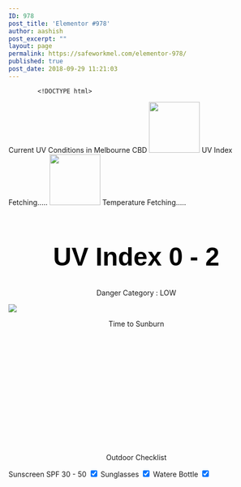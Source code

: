 ```yaml
---
ID: 978
post_title: 'Elementor #978'
author: aashish
post_excerpt: ""
layout: page
permalink: https://safeworkmel.com/elementor-978/
published: true
post_date: 2018-09-29 11:21:03
---
```

<!-- wp:fl-builder/layout /-->		
			<!DOCTYPE html>
<html>
<head>
    <meta charset="utf-8" />
</head>
<body>
    <style>
        .uvIndexInfo {
            color: white;
            font-family: Tahoma;
        }
        .uvSuggestion {
            font-family: Calibri;
            font-size: 30px;
            font-weight: bolder;
            color: black;
        }
        .button {
            background-color: #4CAF50; /* Green */
            border: none;
            color: white;
            padding: 15px 32px;
            text-align: center;
            text-decoration: none;
            display: inline-block;
            font-size: 25px;
            margin: 4px 2px;
            cursor: pointer;
            -webkit-transition-duration: 0.4s; /* Safari */
            transition-duration: 0.4s;
        }
        .button1 {
            box-shadow: 0 8px 16px 0 rgba(0,0,0,0.2), 0 6px 20px 0 rgba(0,0,0,0.19);
        }
        .uvIndex02Gradient {
            background: #24C6DC; /* fallback for old browsers */
            background: -webkit-linear-gradient(to right, #514A9D, #24C6DC); /* Chrome 10-25, Safari 5.1-6 */
            background: linear-gradient(to right, #514A9D, #24C6DC); /* W3C, IE 10+/ Edge, Firefox 16+, Chrome 26+, Opera 12+, Safari 7+ */
        }
        .uvIndex35Gradient {
            background: #F09819; /* fallback for old browsers */
            background: -webkit-linear-gradient(to bottom, #EDDE5D, #F09819); /* Chrome 10-25, Safari 5.1-6 */
            background: linear-gradient(to bottom, #EDDE5D, #F09819); /* W3C, IE 10+/ Edge, Firefox 16+, Chrome 26+, Opera 12+, Safari 7+ */
        }
        .uvIndex68Gradient {
            background: #FDC830; /* fallback for old browsers */
            background: -webkit-linear-gradient(to right, #F37335, #FDC830); /* Chrome 10-25, Safari 5.1-6 */
            background: linear-gradient(to right, #F37335, #FDC830); /* W3C, IE 10+/ Edge, Firefox 16+, Chrome 26+, Opera 12+, Safari 7+ */
        }
        .uvIndex910Gradient {
            background: #FF416C; /* fallback for old browsers */
            background: -webkit-linear-gradient(to bottom, #FF4B2B, #FF416C); /* Chrome 10-25, Safari 5.1-6 */
            background: linear-gradient(to bottom, #FF4B2B, #FF416C); /* W3C, IE 10+/ Edge, Firefox 16+, Chrome 26+, Opera 12+, Safari 7+ */
        }
        .uvIndex11Gradient {
            background: #F00000; /* fallback for old browsers */
            background: -webkit-linear-gradient(to bottom, #DC281E, #F00000); /* Chrome 10-25, Safari 5.1-6 */
            background: linear-gradient(to bottom, #DC281E, #F00000); /* W3C, IE 10+/ Edge, Firefox 16+, Chrome 26+, Opera 12+, Safari 7+ */
        }
        .container {
            display: block;
            position: relative;
            padding-left: 35px;
            margin-bottom: 12px;
            cursor: pointer;
            font-size: 22px;
            -webkit-user-select: none;
            -moz-user-select: none;
            -ms-user-select: none;
            user-select: none;
        }
            /* Hide the browser's default checkbox */
            .container input {
                position: absolute;
                opacity: 0;
                cursor: pointer;
            }
        /* Create a custom checkbox */
        .checkmark {
            position: absolute;
            top: 0;
            left: 0;
            height: 25px;
            width: 25px;
            background-color: #eee;
        }
        /* On mouse-over, add a grey background color */
        .container:hover input ~ .checkmark {
            background-color: #ccc;
        }
        /* When the checkbox is checked, add a blue background */
        .container input:checked ~ .checkmark {
            background-color: #2196F3;
        }
        /* Create the checkmark/indicator (hidden when not checked) */
        .checkmark:after {
            content: "";
            position: absolute;
            display: none;
        }
        /* Show the checkmark when checked */
        .container input:checked ~ .checkmark:after {
            display: block;
        }
        /* Style the checkmark/indicator */
        .container .checkmark:after {
            left: 9px;
            top: 5px;
            width: 5px;
            height: 10px;
            border: solid white;
            border-width: 0 3px 3px 0;
            -webkit-transform: rotate(45deg);
            -ms-transform: rotate(45deg);
            transform: rotate(45deg);
        }
    </style>
    Current UV Conditions in Melbourne CBD
                        <img src="https://farm2.staticflickr.com/1970/31086594348_aee6f546be_m.jpg" style="height:100px;width:100px" />
                         UV Index 
                         Fetching..... 
                        <img src="https://farm2.staticflickr.com/1924/43147124940_e5e7338912_o.png" style="height:100px;width:100px" />
                         Temperature 
                         Fetching..... 
        <h1 style="font-family:Arial;color:black;font-weight:900;font-size:50px;text-align:center">UV Index 0 - 2</h1>
                <p style="text-align: center;">Danger Category : LOW</p>
                <img src="https://farm2.staticflickr.com/1940/43165946350_8d278d7d94.jpg" style="width:auto" />
                <p style="text-align: center;">Time to Sunburn</p>
                    <h1 style="font-family:Tahoma;font-size:80px;text-align:center;font-weight:bolder;padding-top:80px"><time></time></h1>
                    <!--<button id="start">start</button>
                 <button id="stop">stop</button>
                  <button id="clear">clear</button>-->
                <p style="text-align: center;">Outdoor Checklist</p>
                    <label>
                        Sunscreen SPF 30 - 50
                        <input type="checkbox" checked="checked">
                    </label>
                    <label>
                        Sunglasses
                        <input type="checkbox" checked="checked">
                    </label>
                    <label>
                        Watere Bottle
                        <input type="checkbox" checked="checked">
                    </label>
</body>
</html>